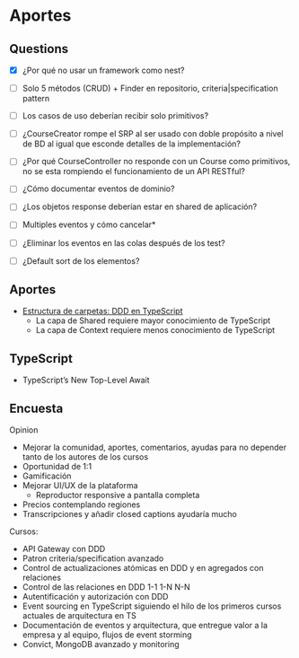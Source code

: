 # Aportes

## Questions

- [x] ¿Por qué no usar un framework como nest?
- [ ] Solo 5 métodos (CRUD) + Finder en repositorio, criteria|specification pattern
- [ ] Los casos de uso deberían recibir solo primitivos?
- [ ] ¿CourseCreator rompe el SRP al ser usado con doble propósito a nivel de BD al igual que esconde detalles de la implementación?
- [ ] ¿Por qué CourseController no responde con un Course como primitivos, no se esta rompiendo el funcionamiento de un API RESTful? 

- [ ] ¿Cómo documentar eventos de dominio?

- [ ] ¿Los objetos response deberían estar en shared de aplicación?
- [ ] Multiples eventos y cómo cancelar*

- [ ] ¿Eliminar los eventos en las colas después de los test?
- [ ] ¿Default sort de los elementos?

## Aportes

- [Estructura de carpetas: DDD en TypeScript](https://pro.codely.com/library/ddd-en-typescript-modelado-y-arquitectura-172533/375662/path/step/147601236/)
  - La capa de Shared requiere mayor conocimiento de TypeScript
  - La capa de Context requiere menos conocimiento de TypeScript

## TypeScript

- TypeScript’s New Top-Level Await

## Encuesta

Opinion
- Mejorar la comunidad, aportes, comentarios, ayudas para no depender tanto de los autores de los cursos
- Oportunidad de 1:1
- Gamificación
- Mejorar UI/UX de la plataforma
  - Reproductor responsive a pantalla completa
- Precios contemplando regiones
- Transcripciones y añadir closed captions ayudaría mucho

Cursos: 
- API Gateway con DDD
- Patron criteria/specification avanzado
- Control de actualizaciones atómicas en DDD y en agregados con relaciones
- Control de las relaciones en DDD 1-1 1-N N-N
- Autentificación y autorización con DDD
- Event sourcing en TypeScript siguiendo el hilo de los primeros cursos actuales de arquitectura en TS
- Documentación de eventos y arquitectura, que entregue valor a la empresa y al equipo, flujos de event storming
- Convict, MongoDB avanzado y monitoring
